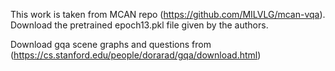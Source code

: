 This work is taken from MCAN repo (https://github.com/MILVLG/mcan-vqa). Download the pretrained epoch13.pkl file given by the authors.

Download gqa scene graphs and questions from (https://cs.stanford.edu/people/dorarad/gqa/download.html)

